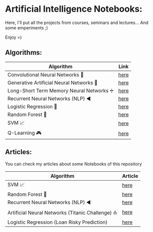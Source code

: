 # Artificial Intelligence Notebooks:
Here, I'll put all the projects from courses, seminars and lectures... And some emperiments ;)

Enjoy =)

## Algorithms:

| Algorithm  |  Link  |
| ------------------- | ------------------- |
|  Convolutional Neural Networks 🧠 |  [here](https://github.com/gabrielmayers/ai-notebooks/blob/master/CNN_MNIST_Hardwritten.ipynb) |
|  Generative Artificial Neural Networks 🎨 |  [here](https://github.com/gabrielmayers/ai-notebooks/blob/master/MNIST_DCGAN.ipynb) |
|  Long-Short Term Memory Neural Networks ➗ |  [here](https://github.com/gabrielmayers/ai-notebooks/blob/master/Model-Toxic-Competition.ipynb) |
|  Recurrent Neural Networks (NLP) ◀️ |  [here](https://github.com/gabrielmayers/ai-notebooks/blob/master/AmazonYelpReviews_SentimentAnalysis.ipynb) |
|  Logistic Regression 🏪 |  [here](https://github.com/gabrielmayers/ai-notebooks/blob/master/Logistic_Regression_Twitter_Kaggle_Challenge.ipynb) |
|  Random Forest 🌳 |  [here](https://github.com/gabrielmayers/ai-notebooks/blob/master/Random_Forest_Wine.ipynb) |
|  SVM 📈 |  [here](https://github.com/gabrielmayers/ai-notebooks/blob/master/SVM_Breast_Cancer.ipynb) |
|  Q-Learning 🎮 |  [here](https://github.com/gabrielmayers/ai-notebooks/blob/master/Reinforcement_Learning_Q_Learning.ipynb) |

## Articles:

You can check my articles about some Notebooks of this repository

| Algorithm  |  Article  |
| ------------------- | ------------------- |
|  SVM 📈 |  [here](https://medium.com/analytics-vidhya/classifying-malignant-or-benignant-breast-cancer-using-svm-fe36f139dd21) |
|  Random Forest 🌳 |  [here](https://medium.com/analytics-vidhya/wine-and-machine-learning-efec11cd4d69) |
|  Recurrent Neural Networks (NLP) ◀️ |  [here](https://medium.com/me/stats/post/ebf6c202b9d5) |
|  Artificial Neural Networks (Titanic Challenge) ⛵ |  [here](https://medium.com/analytics-vidhya/solving-titanic-machine-learning-from-disaster-using-neural-networks-and-tensorflow-2abade61994a) |
|  Logistic Regression (Loan Risky Prediction) |  [here](https://medium.com/analytics-vidhya/loan-risk-prediction-using-machine-learning-fff008622bfe) |
